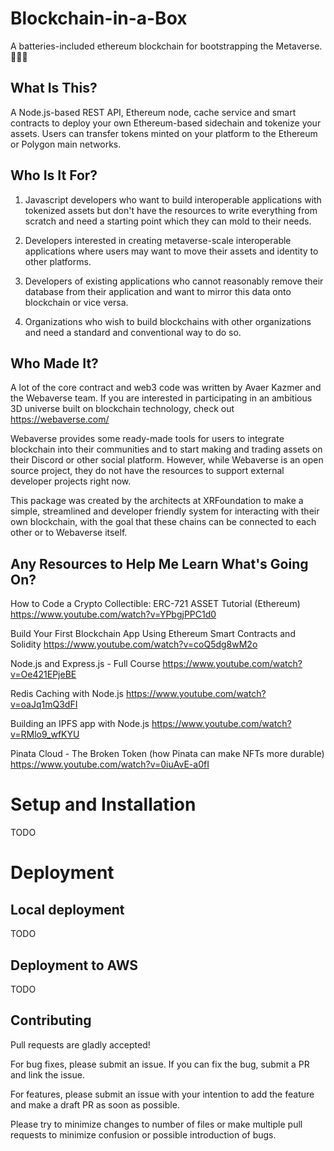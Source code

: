 # Blockchain-in-a-Box
A batteries-included ethereum blockchain for bootstrapping the Metaverse.🚀🚀🚀

## What Is This?
A Node.js-based REST API, Ethereum node, cache service and smart contracts to deploy your own Ethereum-based sidechain and tokenize your assets. Users can transfer tokens minted on your platform to the Ethereum or Polygon main networks.

## Who Is It For?
1. Javascript developers who want to build interoperable applications with tokenized assets but don't have the resources to write everything from scratch and need a starting point which they can mold to their needs.

2. Developers interested in creating metaverse-scale interoperable applications where users may want to move their assets and identity to other platforms.

3. Developers of existing applications who cannot reasonably remove their database from their application and want to mirror this data onto blockchain or vice versa.

4. Organizations who wish to build blockchains with other organizations and need a standard and conventional way to do so.

## Who Made It?
A lot of the core contract and web3 code was  written by Avaer Kazmer and the Webaverse team. If you are interested in participating in an ambitious 3D universe built on blockchain technology, check out https://webaverse.com/

Webaverse provides some ready-made tools for users to integrate blockchain into their communities and to start making and trading assets on their Discord or other social platform. However, while Webaverse is an open source project, they do not have the resources to support external developer projects right now.

This package was created by the architects at XRFoundation to make a simple, streamlined and developer friendly system for interacting with their own blockchain, with the goal that these chains can be connected to each other or to Webaverse itself.

## Any Resources to Help Me Learn What's Going On?
How to Code a Crypto Collectible: ERC-721 ASSET Tutorial (Ethereum)
https://www.youtube.com/watch?v=YPbgjPPC1d0

Build Your First Blockchain App Using Ethereum Smart Contracts and Solidity
https://www.youtube.com/watch?v=coQ5dg8wM2o

Node.js and Express.js - Full Course
https://www.youtube.com/watch?v=Oe421EPjeBE

Redis Caching with Node.js
https://www.youtube.com/watch?v=oaJq1mQ3dFI

Building an IPFS app with Node.js
https://www.youtube.com/watch?v=RMlo9_wfKYU

Pinata Cloud - The Broken Token (how Pinata can make NFTs more durable)
https://www.youtube.com/watch?v=0iuAvE-a0fI

# Setup and Installation
TODO

# Deployment

## Local deployment
TODO

## Deployment to AWS
TODO

## Contributing
Pull requests are gladly accepted!

For bug fixes, please submit an issue. If you can fix the bug, submit a PR and link the issue.

For features, please submit an issue with your intention to add the feature and make a draft PR as soon as possible.

Please try to minimize changes to number of files or make multiple pull requests to minimize confusion or possible introduction of bugs.